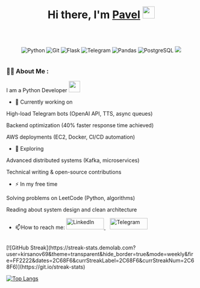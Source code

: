 <h1 align="center">Hi there, I'm <a href="https://daniilshat.ru/" target="_blank">Pavel</a> 
<img src="https://github.com/blackcater/blackcater/raw/main/images/Hi.gif" height="32"/></h1>

<br>
<br>

<p align="center">
  <img src="https://img.shields.io/badge/Python-3776AB?style=for-the-badge&logo=python&logoColor=white" alt="Python">
  <img src="https://img.shields.io/badge/Git-F05032?style=for-the-badge&logo=git&logoColor=white" alt="Git">
  <img src="https://img.shields.io/badge/Flask-000000?style=for-the-badge&logo=flask&logoColor=white" alt="Flask">
  <img src="https://img.shields.io/badge/Telegram-26A5E4?style=for-the-badge&logo=telegram&logoColor=white" alt="Telegram">
  <img src="https://img.shields.io/badge/Pandas-150458?style=for-the-badge&logo=pandas&logoColor=white" alt="Pandas">
  <img src="https://img.shields.io/badge/PostgreSQL-4169E1?style=for-the-badge&logo=postgresql&logoColor=white" alt="PostgreSQL">
  <img src="https://img.shields.io/badge/Django-092E20?style=for-the-badge&logo=django&logoColor=white">
</p>
<!--
<p align="center">
  <a href="https://linkedin.com/in/pavel-kirsanov-24631b258/" target="_blank">
    <img src="https://img.shields.io/badge/LinkedIn-0077B5?style=for-the-badge&logo=linkedin&logoColor=white" alt="LinkedIn" style="width: 100px; height: 30px;">
  </a>
  &nbsp;&nbsp;
  <a href="https://t.me/Karkaskomfort" target="_blank">
    <img src="https://img.shields.io/badge/Telegram-26A5E4?style=for-the-badge&logo=telegram&logoColor=white" alt="Telegram" style="width: 100px; height: 30px;">
  </a>
</p>
-->
<p align="center">
  
  <img src="https://komarev.com/ghpvc/?username=kirsanov69&style=flat-square&color=blue" alt="">
</p>

### :man_technologist: About Me :
I am a Python Developer <img src="https://media.giphy.com/media/WUlplcMpOCEmTGBtBW/giphy.gif" width="30">

- :telescope: Currently working on

High-load Telegram bots (OpenAI API, TTS, async queues)

Backend optimization (40% faster response time achieved)

AWS deployments (EC2, Docker, CI/CD automation)

- :seedling: Exploring

Advanced distributed systems (Kafka, microservices)

Technical writing & open-source contributions
- :zap: In my free time

Solving problems on LeetCode (Python, algorithms)

Reading about system design and clean architecture

- :mailbox:How to reach me: <a href="https://linkedin.com/in/pavel-kirsanov-24631b258/" target="_blank">
    <img src="https://img.shields.io/badge/LinkedIn-0077B5?style=for-the-badge&logo=linkedin&logoColor=white" alt="LinkedIn" style="width: 100px; height: 30px;">
  </a>
  &nbsp;&nbsp;
  <a href="https://t.me/kirsanov69" target="_blank">
    <img src="https://img.shields.io/badge/Telegram-26A5E4?style=for-the-badge&logo=telegram&logoColor=white" alt="Telegram" style="width: 100px; height: 30px;">
  </a>
<br>
[![GitHub Streak](https://streak-stats.demolab.com?user=kirsanov69&theme=transparent&hide_border=true&mode=weekly&fire=FF2222&dates=2C68F6&currStreakLabel=2C68F6&currStreakNum=2C68F6)](https://git.io/streak-stats)


[![Top Langs](https://github-readme-stats.vercel.app/api/top-langs/?username=kirsanov69&layout=compact)](https://github.com/kirsanov69/github-readme-stats)

<!-- ### Hi there 👋
📫 **How to reach me:**

**kirsanov69/kirsanov69** is a ✨ _special_ ✨ repository because its `README.md` (this file) appears on your GitHub profile.

Here are some ideas to get you started:

- 🔭 I’m currently working on ...
- 🌱 I’m currently learning ...
- 👯 I’m looking to collaborate on ...
- 🤔 I’m looking for help with ...
- 💬 Ask me about ...
- 📫 How to reach me: ...
- 😄 Pronouns: ...
- ⚡ Fun fact: ...
-->
